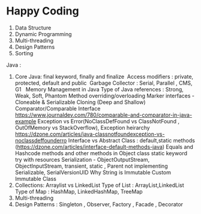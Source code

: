 # Happy Coding
1. Data Structure 
1. Dynamic Programming
1. Multi-threading
1. Design Patterns
1. Sorting

Java :
1. Core Java: 
final keyword, finally and finalize 
Access modifiers : private, protected, default and public 
Garbage Collector : Serial, Parallel , CMS, G1  
Memory Management in Java
Type of Java references : Strong, Weak, Soft, Phantom
Method overriding/overloading
Marker interfaces - Cloneable & Serializable
Cloning (Deep and Shallow)
Comparator/Comparable Interface
https://www.journaldev.com/780/comparable-and-comparator-in-java-example
Exception vs Error(NoClassDefFound vs ClassNotFound , OutOfMemory vs StackOverflow), Exception heirarchy
https://dzone.com/articles/java-classnotfoundexception-vs-noclassdeffounderro
Interface vs Abstract Class : default,static methods (https://dzone.com/articles/interface-default-methods-java)
Equals and Hashcode methods and other methods in Object class
static keyword
try with resources
Serialization - ObjectOutputStream, ObjectInputStream, transient, static , Parent not implementing Serializable, SerialVersionUID
Why String is Immutable
Custom Immutable Class 
2. Collections:
Arraylist vs LinkedList
Type of List : ArrayList,LinkedList
Type of Map : HashMap, LinkedHashMap, TreeMap
3. Multi-threading
4. Design Patterns : Singleton , Observer, Factory , Facade , Decorator
